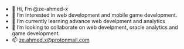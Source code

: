 - 👋 Hi, I’m @ze-ahmed-x
- 👀 I’m interested in web development and mobile game development.
- 🌱 I’m currently learning advance web develpment and analytics
- 💞️ I’m looking to collaborate on web develpment, oracle analytics and game development.
- 📫 ze.ahmed.x@protonmail.com

<!---
ze-ahmed-x/ze-ahmed-x is a ✨ special ✨ repository because its `README.md` (this file) appears on your GitHub profile.
You can click the Preview link to take a look at your changes.
--->
